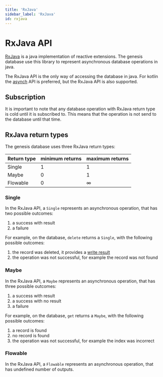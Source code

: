```yaml
---
title: 'RxJava'
sidebar_label: 'RxJava'
id: rxjava
---
```


RxJava API
==========

[RxJava](https://www.rxjava.com/) is a java implementation of reactive extensions. The genesis database use this library to represent asynchronous database operations in java.

The RxJava API is the only way of accessing the database in java. For kotlin the [asynch](/database/types-of-api/asynch/) API is preferred, but the RxJava API is also supported.

Subscription[​](/database/types-of-api/rxjava/#subscriptiondirect-link-to-heading)
-------------------------------------------------------------------------------------------------------------------------------------------------

It is important to note that any database operation with RxJava return type is cold until it is subscribed to. This means that the operation is not send to the database until that time.

RxJava return types[​](/database/types-of-api/rxjava/#rxjava-return-typesdirect-link-to-heading)
---------------------------------------------------------------------------------------------------------------------------------------------------------------

The genesis database uses three RxJava return types:

| Return type | minimum returns | maximum returns |
| --- | --- | --- |
| Single | 1 | 1 |
| Maybe | 0 | 1 |
| Flowable | 0 | ∞ |

### Single[​](/database/types-of-api/rxjava/#singledirect-link-to-heading)

In the RxJava API, a `Single` represents an asynchronous operation, that has two possible outcomes:

1.  a success with result
2.  a failure

For example, on the database, `delete` returns a `Single`, with the following possible outcomes:

1.  the record was deleted, it provides a [write result](/database/helper-classes/write-results/generic/)
2.  the operation was not successful, for example the record was not found

### Maybe[​](/database/types-of-api/rxjava/#maybedirect-link-to-heading)

In the RxJava API, a `Maybe` represents an asynchronous operation, that has three possible outcomes:

1.  a success with result
2.  a success with no result
3.  a failure

For example, on the database, `get` returns a `Maybe`, with the following possible outcomes:

1.  a record is found
2.  no record is found
3.  the operation was not successful, for example the index was incorrect

### Flowable[​](/database/types-of-api/rxjava/#flowabledirect-link-to-heading)

In the RxJava API, a `Flowable` represents an asynchronous operation, that has undefined number of outputs.